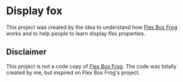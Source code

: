 # Display fox
This project was created by the idea to understand how [Flex Box Frog](https://flexboxfroggy.com/) works and to help people to learn display flex properties.

## Disclaimer
This project is not a code copy of [Flex Box Frog](https://flexboxfroggy.com/). The code was totally created by me, but inspired on Flex Box Frog's project. 

